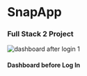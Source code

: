 # SnapApp

### Full Stack 2 Project

![dashboard after login 1](https://user-images.githubusercontent.com/53690261/117597649-a6029d80-b163-11eb-9858-e18fa7b17ad1.PNG)
#### Dashboard before Log In
